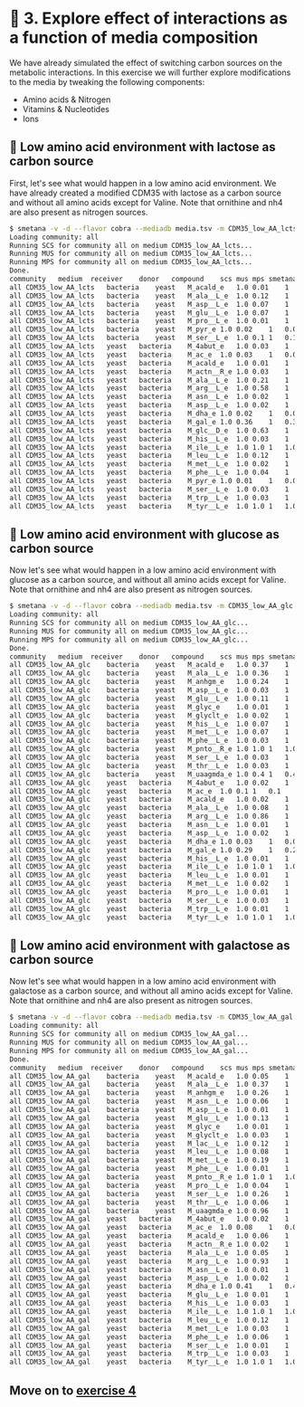 # 🧫 3. Explore effect of interactions as a function of media composition

We have already simulated the effect of switching carbon sources on the metabolic interactions. In this exercise we will further explore modifications to the media by tweaking the following components:

* Amino acids & Nitrogen
* Vitamins & Nucleotides
* Ions

## 🍣 Low amino acid environment with lactose as carbon source

First, let's see what would happen in a low amino acid environment. We have already created a modified CDM35 with lactose as a carbon source and without all amino acids except for Valine. Note that ornithine and nh4 are also present as nitrogen sources.


```bash
$ smetana -v -d --flavor cobra --mediadb media.tsv -m CDM35_low_AA_lcts -o CDM35_low_AA_lcts models/*.xml && paste CDM35_low_AA_lcts_detailed.tsv
Loading community: all
Running SCS for community all on medium CDM35_low_AA_lcts...
Running MUS for community all on medium CDM35_low_AA_lcts...
Running MPS for community all on medium CDM35_low_AA_lcts...
Done.
community	medium	receiver	donor	compound	scs	mus	mps	smetana
all	CDM35_low_AA_lcts	bacteria	yeast	M_acald_e	1.0	0.01	1	0.01
all	CDM35_low_AA_lcts	bacteria	yeast	M_ala__L_e	1.0	0.12	1	0.12
all	CDM35_low_AA_lcts	bacteria	yeast	M_asp__L_e	1.0	0.07	1	0.07
all	CDM35_low_AA_lcts	bacteria	yeast	M_glu__L_e	1.0	0.07	1	0.07
all	CDM35_low_AA_lcts	bacteria	yeast	M_pro__L_e	1.0	0.01	1	0.01
all	CDM35_low_AA_lcts	bacteria	yeast	M_pyr_e	1.0	0.02	1	0.02
all	CDM35_low_AA_lcts	bacteria	yeast	M_ser__L_e	1.0	0.1	1	0.1
all	CDM35_low_AA_lcts	yeast	bacteria	M_4abut_e	1.0	0.03	1	0.03
all	CDM35_low_AA_lcts	yeast	bacteria	M_ac_e	1.0	0.03	1	0.03
all	CDM35_low_AA_lcts	yeast	bacteria	M_acald_e	1.0	0.01	1	0.01
all	CDM35_low_AA_lcts	yeast	bacteria	M_actn__R_e	1.0	0.03	1	0.03
all	CDM35_low_AA_lcts	yeast	bacteria	M_ala__L_e	1.0	0.21	1	0.21
all	CDM35_low_AA_lcts	yeast	bacteria	M_arg__L_e	1.0	0.58	1	0.58
all	CDM35_low_AA_lcts	yeast	bacteria	M_asn__L_e	1.0	0.02	1	0.02
all	CDM35_low_AA_lcts	yeast	bacteria	M_asp__L_e	1.0	0.02	1	0.02
all	CDM35_low_AA_lcts	yeast	bacteria	M_dha_e	1.0	0.02	1	0.02
all	CDM35_low_AA_lcts	yeast	bacteria	M_gal_e	1.0	0.36	1	0.36
all	CDM35_low_AA_lcts	yeast	bacteria	M_glc__D_e	1.0	0.63	1	0.63
all	CDM35_low_AA_lcts	yeast	bacteria	M_his__L_e	1.0	0.03	1	0.03
all	CDM35_low_AA_lcts	yeast	bacteria	M_ile__L_e	1.0	1.0	1	1.0
all	CDM35_low_AA_lcts	yeast	bacteria	M_leu__L_e	1.0	0.12	1	0.12
all	CDM35_low_AA_lcts	yeast	bacteria	M_met__L_e	1.0	0.02	1	0.02
all	CDM35_low_AA_lcts	yeast	bacteria	M_phe__L_e	1.0	0.04	1	0.04
all	CDM35_low_AA_lcts	yeast	bacteria	M_pyr_e	1.0	0.01	1	0.01
all	CDM35_low_AA_lcts	yeast	bacteria	M_ser__L_e	1.0	0.03	1	0.03
all	CDM35_low_AA_lcts	yeast	bacteria	M_trp__L_e	1.0	0.03	1	0.03
all	CDM35_low_AA_lcts	yeast	bacteria	M_tyr__L_e	1.0	1.0	1	1.0
```

## 🍣 Low amino acid environment with glucose as carbon source

Now let's see what would happen in a low amino acid environment with glucose as a carbon source, and without all amino acids except for Valine. Note that ornithine and nh4 are also present as nitrogen sources.

```bash
$ smetana -v -d --flavor cobra --mediadb media.tsv -m CDM35_low_AA_glc -o CDM35_low_AA_glc models/*.xml && paste CDM35_low_AA_glc_detailed.tsv
Loading community: all
Running SCS for community all on medium CDM35_low_AA_glc...
Running MUS for community all on medium CDM35_low_AA_glc...
Running MPS for community all on medium CDM35_low_AA_glc...
Done.
community	medium	receiver	donor	compound	scs	mus	mps	smetana
all	CDM35_low_AA_glc	bacteria	yeast	M_acald_e	1.0	0.37	1	0.37
all	CDM35_low_AA_glc	bacteria	yeast	M_ala__L_e	1.0	0.36	1	0.36
all	CDM35_low_AA_glc	bacteria	yeast	M_anhgm_e	1.0	0.24	1	0.24
all	CDM35_low_AA_glc	bacteria	yeast	M_asp__L_e	1.0	0.03	1	0.03
all	CDM35_low_AA_glc	bacteria	yeast	M_glu__L_e	1.0	0.11	1	0.11
all	CDM35_low_AA_glc	bacteria	yeast	M_glyc_e	1.0	0.01	1	0.01
all	CDM35_low_AA_glc	bacteria	yeast	M_glyclt_e	1.0	0.02	1	0.02
all	CDM35_low_AA_glc	bacteria	yeast	M_his__L_e	1.0	0.07	1	0.07
all	CDM35_low_AA_glc	bacteria	yeast	M_met__L_e	1.0	0.07	1	0.07
all	CDM35_low_AA_glc	bacteria	yeast	M_phe__L_e	1.0	0.03	1	0.03
all	CDM35_low_AA_glc	bacteria	yeast	M_pnto__R_e	1.0	1.0	1	1.0
all	CDM35_low_AA_glc	bacteria	yeast	M_ser__L_e	1.0	0.03	1	0.03
all	CDM35_low_AA_glc	bacteria	yeast	M_thr__L_e	1.0	0.03	1	0.03
all	CDM35_low_AA_glc	bacteria	yeast	M_uaagmda_e	1.0	0.4	1	0.4
all	CDM35_low_AA_glc	yeast	bacteria	M_4abut_e	1.0	0.02	1	0.02
all	CDM35_low_AA_glc	yeast	bacteria	M_ac_e	1.0	0.1	1	0.1
all	CDM35_low_AA_glc	yeast	bacteria	M_acald_e	1.0	0.02	1	0.02
all	CDM35_low_AA_glc	yeast	bacteria	M_ala__L_e	1.0	0.08	1	0.08
all	CDM35_low_AA_glc	yeast	bacteria	M_arg__L_e	1.0	0.86	1	0.86
all	CDM35_low_AA_glc	yeast	bacteria	M_asn__L_e	1.0	0.01	1	0.01
all	CDM35_low_AA_glc	yeast	bacteria	M_asp__L_e	1.0	0.02	1	0.02
all	CDM35_low_AA_glc	yeast	bacteria	M_dha_e	1.0	0.03	1	0.03
all	CDM35_low_AA_glc	yeast	bacteria	M_gal_e	1.0	0.29	1	0.29
all	CDM35_low_AA_glc	yeast	bacteria	M_his__L_e	1.0	0.01	1	0.01
all	CDM35_low_AA_glc	yeast	bacteria	M_ile__L_e	1.0	1.0	1	1.0
all	CDM35_low_AA_glc	yeast	bacteria	M_leu__L_e	1.0	0.01	1	0.01
all	CDM35_low_AA_glc	yeast	bacteria	M_met__L_e	1.0	0.02	1	0.02
all	CDM35_low_AA_glc	yeast	bacteria	M_pro__L_e	1.0	0.01	1	0.01
all	CDM35_low_AA_glc	yeast	bacteria	M_ser__L_e	1.0	0.03	1	0.03
all	CDM35_low_AA_glc	yeast	bacteria	M_trp__L_e	1.0	0.01	1	0.01
all	CDM35_low_AA_glc	yeast	bacteria	M_tyr__L_e	1.0	1.0	1	1.0
```

## 🍣 Low amino acid environment with galactose as carbon source

Now let's see what would happen in a low amino acid environment with galactose as a carbon source, and without all amino acids except for Valine. Note that ornithine and nh4 are also present as nitrogen sources.

```bash
$ smetana -v -d --flavor cobra --mediadb media.tsv -m CDM35_low_AA_gal -o CDM35_low_AA_gal models/*.xml && paste CDM35_low_AA_gal_detailed.tsv
Loading community: all
Running SCS for community all on medium CDM35_low_AA_gal...
Running MUS for community all on medium CDM35_low_AA_gal...
Running MPS for community all on medium CDM35_low_AA_gal...
Done.
community	medium	receiver	donor	compound	scs	mus	mps	smetana
all	CDM35_low_AA_gal	bacteria	yeast	M_acald_e	1.0	0.05	1	0.05
all	CDM35_low_AA_gal	bacteria	yeast	M_ala__L_e	1.0	0.37	1	0.37
all	CDM35_low_AA_gal	bacteria	yeast	M_anhgm_e	1.0	0.26	1	0.26
all	CDM35_low_AA_gal	bacteria	yeast	M_asn__L_e	1.0	0.06	1	0.06
all	CDM35_low_AA_gal	bacteria	yeast	M_asp__L_e	1.0	0.01	1	0.01
all	CDM35_low_AA_gal	bacteria	yeast	M_glu__L_e	1.0	0.13	1	0.13
all	CDM35_low_AA_gal	bacteria	yeast	M_glyc_e	1.0	0.01	1	0.01
all	CDM35_low_AA_gal	bacteria	yeast	M_glyclt_e	1.0	0.03	1	0.03
all	CDM35_low_AA_gal	bacteria	yeast	M_lac__L_e	1.0	0.12	1	0.12
all	CDM35_low_AA_gal	bacteria	yeast	M_leu__L_e	1.0	0.08	1	0.08
all	CDM35_low_AA_gal	bacteria	yeast	M_met__L_e	1.0	0.19	1	0.19
all	CDM35_low_AA_gal	bacteria	yeast	M_phe__L_e	1.0	0.01	1	0.01
all	CDM35_low_AA_gal	bacteria	yeast	M_pnto__R_e	1.0	1.0	1	1.0
all	CDM35_low_AA_gal	bacteria	yeast	M_pro__L_e	1.0	0.04	1	0.04
all	CDM35_low_AA_gal	bacteria	yeast	M_ser__L_e	1.0	0.26	1	0.26
all	CDM35_low_AA_gal	bacteria	yeast	M_thr__L_e	1.0	0.06	1	0.06
all	CDM35_low_AA_gal	bacteria	yeast	M_uaagmda_e	1.0	0.96	1	0.96
all	CDM35_low_AA_gal	yeast	bacteria	M_4abut_e	1.0	0.02	1	0.02
all	CDM35_low_AA_gal	yeast	bacteria	M_ac_e	1.0	0.08	1	0.08
all	CDM35_low_AA_gal	yeast	bacteria	M_acald_e	1.0	0.06	1	0.06
all	CDM35_low_AA_gal	yeast	bacteria	M_actn__R_e	1.0	0.02	1	0.02
all	CDM35_low_AA_gal	yeast	bacteria	M_ala__L_e	1.0	0.05	1	0.05
all	CDM35_low_AA_gal	yeast	bacteria	M_arg__L_e	1.0	0.93	1	0.93
all	CDM35_low_AA_gal	yeast	bacteria	M_asn__L_e	1.0	0.01	1	0.01
all	CDM35_low_AA_gal	yeast	bacteria	M_asp__L_e	1.0	0.02	1	0.02
all	CDM35_low_AA_gal	yeast	bacteria	M_dha_e	1.0	0.41	1	0.41
all	CDM35_low_AA_gal	yeast	bacteria	M_glu__L_e	1.0	0.01	1	0.01
all	CDM35_low_AA_gal	yeast	bacteria	M_his__L_e	1.0	0.03	1	0.03
all	CDM35_low_AA_gal	yeast	bacteria	M_ile__L_e	1.0	1.0	1	1.0
all	CDM35_low_AA_gal	yeast	bacteria	M_leu__L_e	1.0	0.12	1	0.12
all	CDM35_low_AA_gal	yeast	bacteria	M_met__L_e	1.0	0.03	1	0.03
all	CDM35_low_AA_gal	yeast	bacteria	M_phe__L_e	1.0	0.06	1	0.06
all	CDM35_low_AA_gal	yeast	bacteria	M_ser__L_e	1.0	0.01	1	0.01
all	CDM35_low_AA_gal	yeast	bacteria	M_trp__L_e	1.0	0.03	1	0.03
all	CDM35_low_AA_gal	yeast	bacteria	M_tyr__L_e	1.0	1.0	1	1.0
```


## Move on to [exercise 4](https://github.com/franciscozorrilla/EMBOMicroCom/blob/main/exercises/exercise_4.md)
